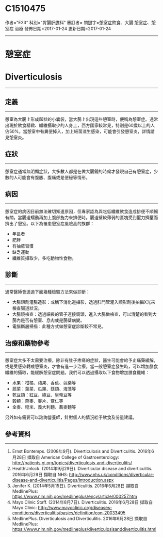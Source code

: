 # C1510475
作者="E23"
科別="胃腸肝膽科"
審訂者=
關鍵字=憩室症飲食、大腸 憩室症、憩室症 治療
發佈日期=2017-01-24
更新日期=2017-01-24

----------
# 憩室症 
# Diverticulosis
----------
## 定義
----------

憩室為大腸上形成凹狀的小囊袋，當大腸上出現這些憩室時，便稱為憩室症。通常出現於飲食精緻、纖維攝取少的人身上，西方國家較常見，特別是60歲以上的人佔50%。當憩室中有糞便掉入，加上細菌滋生感染，可能會引發憩室炎，詳情請見憩室炎。

## 症狀
----------

憩室症通常無明顯症狀，大多數人都是在做大腸鏡的時候才發現自己有憩室症，少數的人可能會有腹脹、腹痛或是便秘等情形。

## 病因
----------

憩室症的病因目前無法確切知道原因，但專家認為與吃低纖維飲食造成排便不順暢有關，當腸道蠕動再加上腹部施力來排便時，腸道壁較薄弱的區塊受到壓力擠壓而擠出了憩室。以下為罹患憩室症風險高的族群：

- 年長者
- 肥胖
- 有抽菸習慣
- 缺乏運動
- 纖維質攝取少，多吃動物性食物。
## 診斷
----------

通常醫師會透過下面幾種檢驗方法來做診斷：

- 大腸鋇劑灌腸造影：或稱下消化道攝影，透過肛門管灌入顯影劑後拍攝X光來檢查腸道狀況。
- 大腸鏡檢查：透過細長的管子連接鏡頭，進入大腸做檢查，可以清楚的看到大腸內是否有憩室、息肉或是腸壁病變。
- 電腦斷層掃描：此種方式做憩室症診斷較不常見。
## 治療和藥物參考
----------

憩室症大多不太需要治療，除非有肚子疼痛的症狀，醫生可能會給予止痛藥緩解，或是受感染轉成憩室炎，才會有進一步治療。當一般憩室症發生時，可以增加膳食纖維的攝取，能緩解憩室症問題。我們可以透過攝取以下食物增加膳食纖維：

- 水果：柑橘、蘋果、香蕉、芭樂等
- 蔬菜：葉菜、瓜類、菇類、海藻等
- 乾豆類：紅豆、綠豆、皇帝豆等
- 穀類：燕麥、麥片、薏仁等
- 全麥、糙米、義大利麵、蕎麥麵等

另外如有需要可以諮詢營養師，針對個人的情況給予飲食及份量建議。

## 參考資料
----------
1. Ernst Bontemps. (2008年9月). Diverticulosis and Diverticulitis. 2016年6月28日 擷取自 American College of Gastroenterology: 
  http://patients.gi.org/topics/diverticulosis-and-diverticulitis/
2. HealthUnlock. (2014年9月29日). Diverticular disease and diverticulitis. 2016年6月28日 擷取自 NHS: 
  http://www.nhs.uk/conditions/diverticular-disease-and-diverticulitis/Pages/Introduction.aspx
3. Jenifer K. (2014年5月15日). Diverticulitis. 2016年6月28日 擷取自 MedlinePlus: 
  https://www.nlm.nih.gov/medlineplus/ency/article/000257.htm
4. Mayo Clinic Staff. (2014年8月7日). Diverticulitis. 2016年6月28日 擷取自 Mayo Clinic: 
  http://www.mayoclinic.org/diseases-conditions/diverticulitis/basics/definition/con-20033495
5. MedlinePlus. Diverticulosis and Diverticulitis. 2016年6月28日 擷取自 MedlinePlus: 
  https://www.nlm.nih.gov/medlineplus/diverticulosisanddiverticulitis.html


